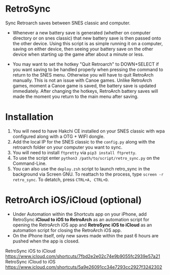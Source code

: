 # RetroSync
Sync Retroarch saves between SNES classic and computer.

- Whenever a new battery save is generated (whether on computer directory or on snes classic) that new battery save is then passed onto the other device.  Using this script is as simple running it on a computer, saving on either device, then seeing your battery save on the other device when starting up the game after about a minute or less.

- You may want to set the hotkey "Quit Retroarch" to DOWN+SELECT if you want saving to be handled properly when pressing the command to return to the SNES menu. Otherwise you will have to quit RetroArch manually.  This is not an issue with Canoe games. Unlike RetroArch games, moment a Canoe game is saved, the battery save is updated immediately.  After changing the hotkeys, RetroArch battery saves will made the moment you return to the main menu after saving.


# Installation
1.  You will need to have Hakchi CE installed on your SNES classic with wpa configured along with a OTG + WIFI dongle.
2.  Add the local IP for the SNES classic to the `config.py` along with the retroarch folder on your computer you want to sync.
3.  You will need to install `ftpretty` via `pip3 install ftpretty`.
4.  To use the script enter `python3 /path/to/script/retro_sync.py` on the Command-Line.
5.  You can also use the `deploy.zsh` script to launch retro_sync in the background via Screen GNU.  To reattach to the process, type `screen -r retro_sync`.  To detatch, press `CTRL+A, CTRL+D`.

# RetroArch iOS/iCloud (optional)
- Under Automation within the Shortcuts app on your iPhone, add RetroSync **iCloud to iOS to RetroArch** as an automation script for opening the RetroArch iOS app and **RetroSync iOS to iCloud** as an automation script for closing the RetroArch iOS app.
- On the iPhone itself, only new saves made within the past 6 hours are pushed when the app is closed.

RetroSync iOS to iCloud
https://www.icloud.com/shortcuts/7fbd2e2e02c74e9b9055fc2939e57a21
RetroSync iCloud to iOS
https://www.icloud.com/shortcuts/5a9e26091cc34e7293cc2927f3242302

